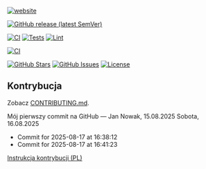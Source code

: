 [![website](https://img.shields.io/badge/docs-live-blue)](https://applowiec/passport-commit-test.github.io/)


[![GitHub release (latest SemVer)](https://img.shields.io/github/v/release/applowiec/passport-commit-test?sort=semver)](https://github.com/applowiec/passport-commit-test/releases)

[![CI](https://github.com/applowiec/passport-commit-test/actions/workflows/ci.yml/badge.svg)](https://github.com/applowiec/passport-commit-test/actions/workflows/ci.yml) 
[![Tests](https://github.com/applowiec/passport-commit-test/actions/workflows/test.yml/badge.svg)](https://github.com/applowiec/passport-commit-test/actions/workflows/test.yml) 
[![Lint](https://github.com/applowiec/passport-commit-test/actions/workflows/lint.yml/badge.svg)](https://github.com/applowiec/passport-commit-test/actions/workflows/lint.yml)

[![CI](https://github.com/applowiec/passport-commit-test/actions/workflows/ci.yml/badge.svg)](https://github.com/applowiec/passport-commit-test/actions/workflows/ci.yml)

<p align="left">
  <a href="https://github.com/applowiec/passport-commit-test/stargazers"><img alt="GitHub Stars" src="https://img.shields.io/github/stars/applowiec/passport-commit-test?style=flat"></a>
  <a href="https://github.com/applowiec/passport-commit-test/issues"><img alt="GitHub Issues" src="https://img.shields.io/github/issues/applowiec/passport-commit-test?style=flat"></a>
  <a href="https://github.com/applowiec/passport-commit-test/blob/main/LICENSE"><img alt="License" src="https://img.shields.io/github/license/applowiec/passport-commit-test?style=flat"></a>
</p>

## Kontrybucja
Zobacz [CONTRIBUTING.md](CONTRIBUTING.md).

Mój pierwszy commit na GitHub — Jan Nowak, 15.08.2025
Sobota, 16.08.2025
- Commit for 2025-08-17 at 16:38:12
- Commit for 2025-08-17 at 16:41:23

[Instrukcja kontrybucji (PL)](CONTRIBUTING_PL.md)

<!-- Pull Shark ping 2 -->
